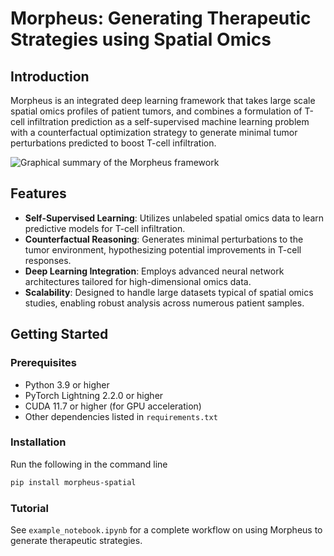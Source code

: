 # Morpheus: Generating Therapeutic Strategies using Spatial Omics

## Introduction

Morpheus is an integrated deep learning framework that takes large scale spatial omics profiles of patient tumors, and combines a formulation of T-cell infiltration prediction as a self-supervised machine learning problem with a counterfactual optimization strategy to generate minimal tumor perturbations predicted to boost T-cell infiltration.

![Graphical summary of the Morpheus framework](assets/summary_fig.png)

## Features

- **Self-Supervised Learning**: Utilizes unlabeled spatial omics data to learn predictive models for T-cell infiltration.
- **Counterfactual Reasoning**: Generates minimal perturbations to the tumor environment, hypothesizing potential improvements in T-cell responses.
- **Deep Learning Integration**: Employs advanced neural network architectures tailored for high-dimensional omics data.
- **Scalability**: Designed to handle large datasets typical of spatial omics studies, enabling robust analysis across numerous patient samples.

## Getting Started

### Prerequisites

- Python 3.9 or higher
- PyTorch Lightning 2.2.0 or higher
- CUDA 11.7 or higher (for GPU acceleration)
- Other dependencies listed in `requirements.txt`

### Installation

Run the following in the command line

```bash
pip install morpheus-spatial
```

### Tutorial
See `example_notebook.ipynb` for a complete workflow on using Morpheus to generate therapeutic strategies.